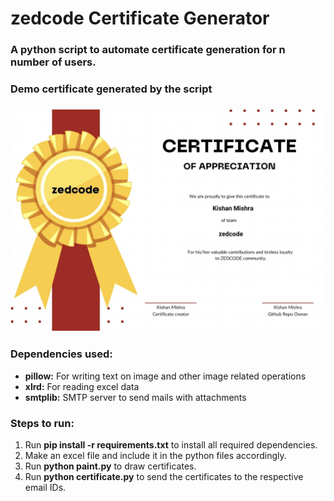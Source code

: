 # zedcode Certificate Generator

<h3>A python script to automate certificate generation for n number of users.<h3>
  
 <h3>Demo certificate generated by the script<h3>
 <img src="https://github.com/KishanMishra1/Datasets-Here/blob/main/Screenshot%202022-05-01%20at%209.08.22%20PM.png?raw=true">
 
 

### Dependencies used:

* **pillow:** For writing text on image and other image related operations
* **xlrd:** For reading excel data
* **smtplib:** SMTP server to send mails with attachments

### Steps to run:

1. Run **pip install -r requirements.txt** to install all required dependencies.
2. Make an excel file and include it in the python files accordingly.
3. Run **python paint.py** to draw certificates.
4. Run **python certificate.py** to send the certificates to the respective email IDs.

